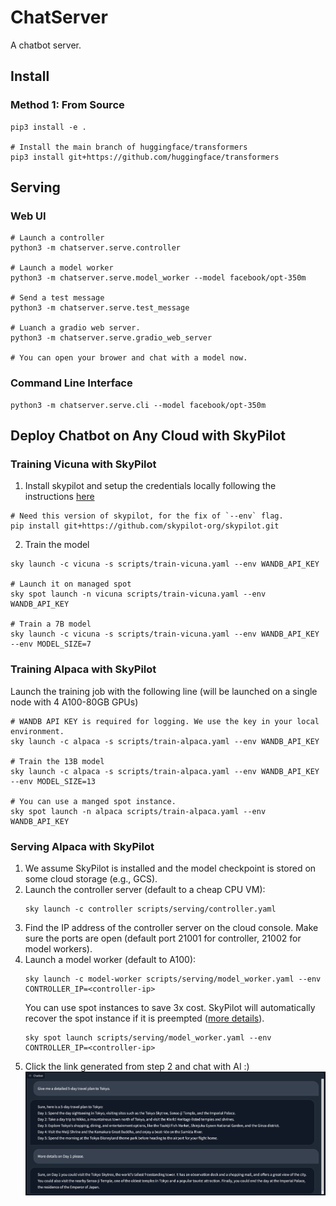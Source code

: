 # ChatServer
A chatbot server.

## Install

### Method 1: From Source
```
pip3 install -e .

# Install the main branch of huggingface/transformers
pip3 install git+https://github.com/huggingface/transformers
```

## Serving

### Web UI
```
# Launch a controller
python3 -m chatserver.serve.controller

# Launch a model worker
python3 -m chatserver.serve.model_worker --model facebook/opt-350m

# Send a test message
python3 -m chatserver.serve.test_message

# Luanch a gradio web server.
python3 -m chatserver.serve.gradio_web_server

# You can open your brower and chat with a model now.
```

### Command Line Interface
```
python3 -m chatserver.serve.cli --model facebook/opt-350m
```

## Deploy Chatbot on Any Cloud with SkyPilot
### Training Vicuna with SkyPilot
1. Install skypilot and setup the credentials locally following the instructions [here](https://skypilot.readthedocs.io/en/latest/getting-started/installation.html)
```
# Need this version of skypilot, for the fix of `--env` flag.
pip install git+https://github.com/skypilot-org/skypilot.git
```
2. Train the model
```
sky launch -c vicuna -s scripts/train-vicuna.yaml --env WANDB_API_KEY

# Launch it on managed spot
sky spot launch -n vicuna scripts/train-vicuna.yaml --env WANDB_API_KEY

# Train a 7B model
sky launch -c vicuna -s scripts/train-vicuna.yaml --env WANDB_API_KEY --env MODEL_SIZE=7
```

### Training Alpaca with SkyPilot
Launch the training job with the following line (will be launched on a single node with 4 A100-80GB GPUs)
```
# WANDB API KEY is required for logging. We use the key in your local environment.
sky launch -c alpaca -s scripts/train-alpaca.yaml --env WANDB_API_KEY

# Train the 13B model
sky launch -c alpaca -s scripts/train-alpaca.yaml --env WANDB_API_KEY --env MODEL_SIZE=13

# You can use a manged spot instance.
sky spot launch -n alpaca scripts/train-alpaca.yaml --env WANDB_API_KEY
```

### Serving Alpaca with SkyPilot
1. We assume SkyPilot is installed and the model checkpoint is stored on some cloud storage (e.g., GCS).
2. Launch the controller server (default to a cheap CPU VM):
    ```
    sky launch -c controller scripts/serving/controller.yaml
    ```
3. Find the IP address of the controller server on the cloud console. Make sure the ports are open (default port 21001 for controller, 21002 for model workers).
4. Launch a model worker (default to A100):
    ```
    sky launch -c model-worker scripts/serving/model_worker.yaml --env CONTROLLER_IP=<controller-ip>
    ```
    You can use spot instances to save 3x cost. SkyPilot will automatically recover the spot instance if it is preempted ([more details](https://skypilot.readthedocs.io/en/latest/examples/spot-jobs.html)).
    ```
    sky spot launch scripts/serving/model_worker.yaml --env CONTROLLER_IP=<controller-ip>
    ```
5. Click the link generated from step 2 and chat with AI :)
![screenshot](./assets/screenshot.png)
